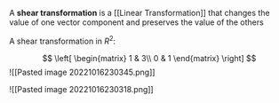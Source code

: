 A **shear transformation** is a [[Linear Transformation]] that changes the value of one vector component and preserves the value of the others

A shear transformation in $R^2$:

$$
\left[
\begin{matrix}
1 & 3\\
0 & 1
\end{matrix}
\right]
$$
![[Pasted image 20221016230345.png]]

![[Pasted image 20221016230318.png]]
